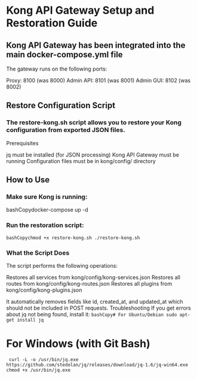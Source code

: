 # Kong API Gateway Setup and Restoration Guide


## Kong API Gateway has been integrated into the main docker-compose.yml file
The gateway runs on the following ports:

Proxy: 8100 (was 8000)
Admin API: 8101 (was 8001)
Admin GUI: 8102 (was 8002)



## Restore Configuration Script
### The restore-kong.sh script allows you to restore your Kong configuration from exported JSON files.
Prerequisites

jq must be installed (for JSON processing)
Kong API Gateway must be running
Configuration files must be in kong/config/ directory

## How to Use

### Make sure Kong is running:

bashCopydocker-compose up -d

### Run the restoration script:

`bashCopychmod +x restore-kong.sh
./restore-kong.sh`
### What the Script Does
The script performs the following operations:

Restores all services from kong/config/kong-services.json
Restores all routes from kong/config/kong-routes.json
Restores all plugins from kong/config/kong-plugins.json

It automatically removes fields like id, created_at, and updated_at which should not be included in POST requests.
Troubleshooting
If you get errors about jq not being found, install it:
` bashCopy# For Ubuntu/Debian
sudo apt-get install jq `

# For Windows (with Git Bash)
` curl -L -o /usr/bin/jq.exe https://github.com/stedolan/jq/releases/download/jq-1.6/jq-win64.exe
chmod +x /usr/bin/jq.exe`